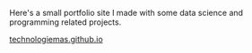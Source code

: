 Here's a small portfolio site I made with some data science and programming related projects.

[technologiemas.github.io](technologiemas.github.io)
